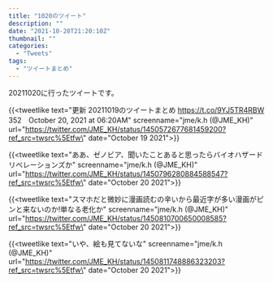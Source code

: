 ```yaml
---
title: "1020のツイート"
description: ""
date: "2021-10-20T21:20:10Z"
thumbnail: ""
categories:
  - "Tweets"
tags:
  - "ツイートまとめ"
---
```

20211020に行ったツイートです。
<!--more-->
{{<tweetlike text=\"更新 20211019のツイートまとめ https://t.co/9YJ5TR4RBW 352　October 20, 2021 at 06:20AM\" screenname=\"jme/k.h (@JME_KH)\" url=\"https://twitter.com/JME_KH/status/1450572677681459200?ref_src=twsrc%5Etfw\" date=\"October 19 2021\">}}

{{<tweetlike text=\"ああ、ゼノビア、聞いたことあると思ったらバイオハザードリベレーションズか\" screenname=\"jme/k.h (@JME_KH)\" url=\"https://twitter.com/JME_KH/status/1450796280884588547?ref_src=twsrc%5Etfw\" date=\"October 20 2021\">}}

{{<tweetlike text=\"スマホだと微妙に漫画読むの辛いから最近字が多い漫画がピンと来ないのか!単なる老化か\" screenname=\"jme/k.h (@JME_KH)\" url=\"https://twitter.com/JME_KH/status/1450810700650008585?ref_src=twsrc%5Etfw\" date=\"October 20 2021\">}}

{{<tweetlike text=\"いや、絵も見てないな\" screenname=\"jme/k.h (@JME_KH)\" url=\"https://twitter.com/JME_KH/status/1450811748886323203?ref_src=twsrc%5Etfw\" date=\"October 20 2021\">}}

